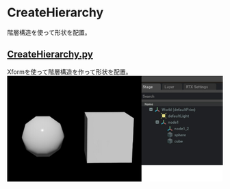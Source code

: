 # CreateHierarchy

階層構造を使って形状を配置。    

## [CreateHierarchy.py](./CreateHierarchy.py)    

Xformを使って階層構造を作って形状を配置。     
![createHierarchy_img.jpg](./images/createHierarchy_img.jpg)    


